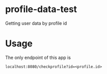 # profile-data-test
Getting user data by profile id

# Usage
The only endpoint of this app is 

```
localhost:8080/checkprofile?id=<profile.id>
```

